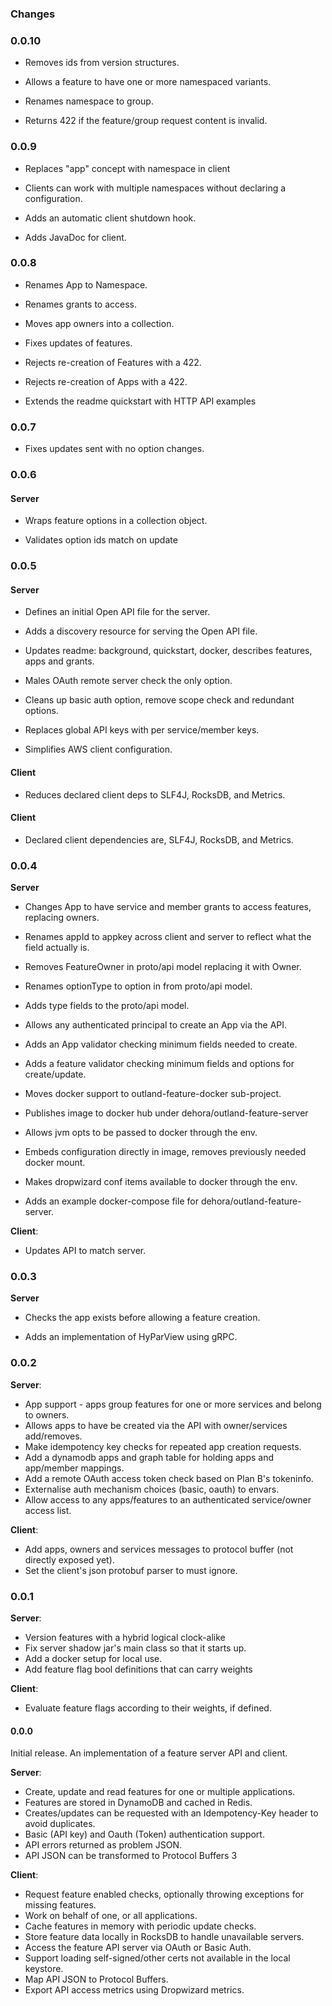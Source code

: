 ### Changes

### 0.0.10

- Removes ids from version structures.

- Allows a feature to have one or more namespaced variants.

- Renames namespace to group.

- Returns 422 if the feature/group request content is invalid.

### 0.0.9

- Replaces "app" concept with namespace in client

- Clients can work with multiple namespaces without declaring a configuration.

- Adds an automatic client shutdown hook.

- Adds JavaDoc for client.


### 0.0.8

- Renames App to Namespace.

- Renames grants to access.

- Moves app owners into a collection.

- Fixes updates of features.

- Rejects re-creation of Features with a 422.

- Rejects re-creation of Apps with a 422.

- Extends the readme quickstart with HTTP API examples

### 0.0.7

 - Fixes updates sent with no option changes.

### 0.0.6

#### Server

- Wraps feature options in a collection object.

- Validates option ids match on update

### 0.0.5

#### Server

 - Defines an initial Open API file for the server.
 
 - Adds a discovery resource for serving the Open API file.
 
 - Updates readme: background, quickstart, docker, describes features, apps and grants.
 
 - Males OAuth remote server check the only option.
 
 - Cleans up basic auth option, remove scope check and redundant options.
 
 - Replaces global API keys with per service/member keys.

 - Simplifies AWS client configuration.
 
#### Client 
 
 - Reduces declared client deps to SLF4J, RocksDB, and Metrics.

#### Client

 - Declared client dependencies are, SLF4J, RocksDB, and Metrics.

### 0.0.4

**Server**

- Changes App to have service and member grants to access features, replacing owners.

- Renames appId to appkey across client and server to reflect what the field actually is.

- Removes FeatureOwner in proto/api model replacing it with Owner.

- Renames optionType to option in from proto/api model.

- Adds type fields to the proto/api model.

- Allows any authenticated principal to create an App via the API.

- Adds an App validator checking minimum fields needed to create.

- Adds a feature validator checking minimum fields and options for create/update.

- Moves docker support to outland-feature-docker sub-project.

- Publishes image to docker hub under dehora/outland-feature-server

- Allows jvm opts to be passed to docker through the env.

- Embeds configuration directly in image, removes previously needed docker mount.

- Makes dropwizard conf items available to docker through the env.

- Adds an example docker-compose file for dehora/outland-feature-server.

**Client**:

- Updates API to match server.

### 0.0.3

**Server**

- Checks the app exists before allowing a feature creation.

- Adds an implementation of HyParView using gRPC.


### 0.0.2

**Server**:

- App support - apps group features for one or more services and belong to owners.
- Allows apps to have be created via the API with owner/services add/removes.
- Make idempotency key checks for repeated app creation requests.
- Add a dynamodb apps and graph table for holding apps and app/member mappings.
- Add a remote OAuth access token check based on Plan B's tokeninfo.
- Externalise auth mechanism choices (basic, oauth) to envars.
- Allow access to any apps/features to an authenticated service/owner access list.

**Client**:

- Add apps, owners and services messages to protocol buffer (not directly exposed yet).
- Set the client's json protobuf parser to must ignore.


### 0.0.1

**Server**:

- Version features with a hybrid logical clock-alike
- Fix server shadow jar's main class so that it starts up.
- Add a docker setup for local use.
- Add feature flag bool definitions that can carry weights

**Client**:

- Evaluate feature flags according to their weights, if defined.


#### 0.0.0

Initial release. An implementation of a feature server API and client. 

**Server**:
  
- Create, update and read features for one or multiple applications.
- Features are stored in DynamoDB and cached in Redis.
- Creates/updates can be requested with an Idempotency-Key header to avoid duplicates.
- Basic (API key) and Oauth (Token) authentication support.
- API errors returned as problem JSON.
- API JSON can be transformed to Protocol Buffers 3

**Client**:

- Request feature enabled checks, optionally throwing exceptions for missing features.
- Work on behalf of one, or all applications.
- Cache features in memory with periodic update checks.
- Store feature data locally in RocksDB to handle unavailable servers.
- Access the feature API server via OAuth or Basic Auth.
- Support loading self-signed/other certs not available in the local keystore.
- Map API JSON to Protocol Buffers.
- Export API access metrics using Dropwizard metrics.
